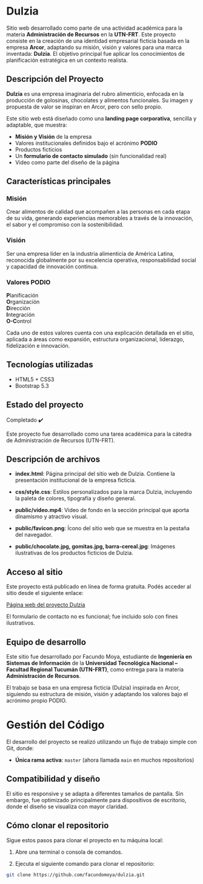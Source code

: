 # Dulzia

Sitio web desarrollado como parte de una actividad académica para la materia **Administración de Recursos** en la **UTN-FRT**. Este proyecto consiste en la creación de una identidad empresarial ficticia basada en la empresa **Arcor**, adaptando su misión, visión y valores para una marca inventada: **Dulzia**. El objetivo principal fue aplicar los conocimientos de planificación estratégica en un contexto realista.

## Descripción del Proyecto

**Dulzia** es una empresa imaginaria del rubro alimenticio, enfocada en la producción de golosinas, chocolates y alimentos funcionales. Su imagen y propuesta de valor se inspiran en Arcor, pero con sello propio.

Este sitio web está diseñado como una **landing page corporativa**, sencilla y adaptable, que muestra:

- **Misión y Visión** de la empresa
- Valores institucionales definidos bajo el acrónimo **PODIO**
- Productos ficticios
- Un **formulario de contacto simulado** (sin funcionalidad real)
- Video como parte del diseño de la página

## Características principales
### Misión

Crear alimentos de calidad que acompañen a las personas en cada etapa de su vida, generando experiencias memorables a través de la innovación, el sabor y el compromiso con la sostenibilidad.

### Visión

Ser una empresa líder en la industria alimenticia de América Latina, reconocida globalmente por su excelencia operativa, responsabilidad social y capacidad de innovación continua.

### Valores PODIO

**P**lanificación  
**O**rganización  
**D**irección  
**I**ntegración  
**O-C**ontrol  

Cada uno de estos valores cuenta con una explicación detallada en el sitio, aplicada a áreas como expansión, estructura organizacional, liderazgo, fidelización e innovación.

## Tecnologías utilizadas

- HTML5 + CSS3
- Bootstrap 5.3

## Estado del proyecto

Completado ✔️

Este proyecto fue desarrollado como una tarea académica para la cátedra de Administración de Recursos (UTN-FRT).

## Descripción de archivos

- **index.html**: Página principal del sitio web de Dulzia. Contiene la presentación institucional de la empresa ficticia.

- **css/style.css**: Estilos personalizados para la marca Dulzia, incluyendo la paleta de colores, tipografía y diseño general.

- **public/video.mp4**: Video de fondo en la sección principal que aporta dinamismo y atractivo visual.

- **public/favicon.png**: Ícono del sitio web que se muestra en la pestaña del navegador.

- **public/chocolate.jpg, gomitas.jpg, barra-cereal.jpg**: Imágenes ilustrativas de los productos ficticios de Dulzia.

## Acceso al sitio
Este proyecto está publicado en línea de forma gratuita. Podés acceder al sitio desde el siguiente enlace:

[Página web del proyecto Dulzia](https://dulzia.netlify.app/)

El formulario de contacto no es funcional; fue incluido solo con fines ilustrativos.

## Equipo de desarrollo
Este sitio fue desarrollado por Facundo Moya, estudiante de **Ingeniería en Sistemas de Información** de la **Universidad Tecnológica Nacional – Facultad Regional Tucumán (UTN-FRT)**, como entrega para la materia **Administración de Recursos**.

El trabajo se basa en una empresa ficticia (Dulzia) inspirada en Arcor, siguiendo su estructura de misión, visión y adaptando los valores bajo el acrónimo propio PODIO.

# Gestión del Código

El desarrollo del proyecto se realizó utilizando un flujo de trabajo simple con Git, donde:

- **Única rama activa**: `master` (ahora llamada `main` en muchos repositorios)

## Compatibilidad y diseño

El sitio es responsive y se adapta a diferentes tamaños de pantalla. Sin embargo, fue optimizado principalmente para dispositivos de escritorio, donde el diseño se visualiza con mayor claridad.

## Cómo clonar el repositorio

Sigue estos pasos para clonar el proyecto en tu máquina local:

1. Abre una terminal o consola de comandos.

2. Ejecuta el siguiente comando para clonar el repositorio:

```bash
git clone https://github.com/facundomoya/dulzia.git
